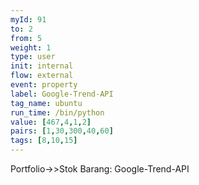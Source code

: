 ```yaml
---
myId: 91
to: 2
from: 5
weight: 1
type: user
init: internal
flow: external
event: property
label: Google-Trend-API
tag_name: ubuntu
run_time: /bin/python
value: [467,4,1,2]
pairs: [1,30,300,40,60]
tags: [8,10,15]
---
```

Portfolio->>Stok Barang: Google-Trend-API
